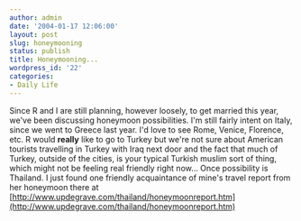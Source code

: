 ```yaml
---
author: admin
date: '2004-01-17 12:06:00'
layout: post
slug: honeymooning
status: publish
title: Honeymooning...
wordpress_id: '22'
categories:
- Daily Life
---
```


Since R and I are still planning, however loosely, to get married this
year, we've been discussing honeymoon possibilities. I'm still fairly
intent on Italy, since we went to Greece last year. I'd love to see
Rome, Venice, Florence, etc. R would **really** like to go to Turkey but
we're not sure about American tourists travelling in Turkey with Iraq
next door and the fact that much of Turkey, outside of the cities, is
your typical Turkish muslim sort of thing, which might not be feeling
real friendly right now... Once possibility is Thailand. I just found
one friendly acquaintance of mine's travel report from her honeymoon
there at
[http://www.updegrave.com/thailand/honeymoonreport.htm](http://www.updegrave.com/thailand/honeymoonreport.htm)
